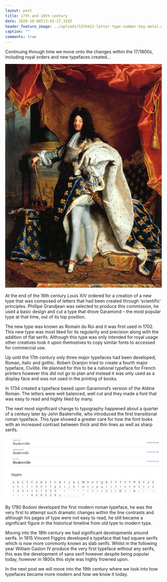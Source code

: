```yaml
---
layout: post
title: 17th and 18th century
date: 2020-10-08T13:43:27.319Z
header_feature_image: ../uploads/5376422-letter-type-number-key-metal-wood-wood-letter-woodblock-letterpress-printing-press-press-typesetting-typeset-carving-stamp-brown-free-pictures.jpg
caption: ""
comments: true
---
```

Continuing through time we move onto the changes within the 17/1800s, including royal orders and new typefaces created…

![](../uploads/louis_xiv_of_france.jpg "Louis XIV of France")

At the end of the 16th century Louis XIV ordered for a creation of a new type that was composed of letters that had been created through ‘scientific’ principles. Phillipe Grandjean was selected to produce this commission, he used a basic design and cut a type that drove Garamond – the most popular type at that time, out of its top position.

The new type was known as Romain du Roi and it was first used in 1702. This new type was most liked for its regularity and precision along with the addition of flat serifs. Although this type was only intended for royal usage other creatives took it upon themselves to copy similar fonts to accessed for commercial use.

Up until the 17th century only three major typefaces had been developed; Roman, italic and gothic. Robert Granjon tried to create a fourth major typeface, Civilite. He planned for this to be a national typeface for French printers however this did not go to plan and instead it was only used as a display face and was not used in the printing of books.

In 1734 created a typeface based upon Garamond’s version of the Aldine Roman. The letters were well balanced, well cut and they made a font that was easy to read and highly liked by many.

The next most significant change to typography happened about a quarter of a century later by John Baskerville, who introduced the first transitional roman typeface. This type showed a greater care for how the font looks with an increased contrast between thick and thin lines as well as sharp serifs.

![](../uploads/baskerville-jpeg.jpg)

By 1780 Bodoni developed the first modern roman typeface, he was the very first to attempt such dramatic changes within the line contrasts and although his pages of type were not easy to read, he still became a significant figure in the historical timeline from old type to modern type.

Moving into the 18th century we had significant developments around serifs. In 1815 Vincent Figgins developed a typeface that had square serifs which is now more commonly known as slab serifs. Whilst in the following year William Caslon IV produce the very first typeface without any serifs, this was the development of sans serif however despite being popular today, however in 1800s this style was highly frowned upon.

In the next post we will move into the 19th century where we look into how typefaces became more modern and how we know it today.